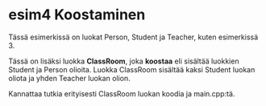 # esim4 Koostaminen

Tässä esimerkissä on luokat Person, Student ja Teacher, kuten esimerkissä 3.

Tässä on lisäksi luokka **ClassRoom**, joka **koostaa** eli sisältää luokkien Student ja Person olioita.
Luokka ClassRoom sisältää kaksi Student luokan oliota ja yhden Teacher luokan olion.

Kannattaa tutkia erityisesti ClassRoom luokan koodia ja main.cpp:tä. 


